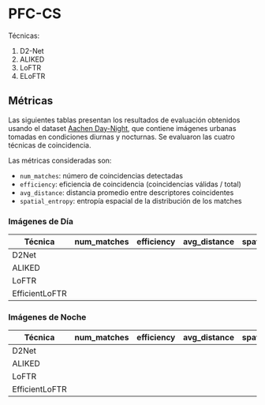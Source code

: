 # PFC-CS
Técnicas:
1. D2-Net
2. ALIKED
3. LoFTR
4. ELoFTR
   
## Métricas

Las siguientes tablas presentan los resultados de evaluación obtenidos usando el dataset [Aachen Day-Night](https://www.visuallocalization.net/datasets/), que contiene imágenes urbanas tomadas en condiciones diurnas y nocturnas. Se evaluaron las cuatro técnicas de coincidencia.

Las métricas consideradas son:

- `num_matches`: número de coincidencias detectadas
- `efficiency`: eficiencia de coincidencia (coincidencias válidas / total)
- `avg_distance`: distancia promedio entre descriptores coincidentes
- `spatial_entropy`: entropía espacial de la distribución de los matches

### Imágenes de Día

| Técnica         | num_matches | efficiency | avg_distance  | spatial_entropy  |
|-----------------|-------------|------------|---------------|------------------|
| D2Net           |             |            |               |                  |
| ALIKED          |             |            |               |                  |
| LoFTR           |             |            |               |                  |
| EfficientLoFTR  |             |            |               |                  |

### Imágenes de Noche

| Técnica         | num_matches | efficiency | avg_distance  | spatial_entropy  |
|-----------------|-------------|------------|---------------|------------------|
| D2Net           |             |            |               |                  |
| ALIKED          |             |            |               |                  |
| LoFTR           |             |            |               |                  |
| EfficientLoFTR  |             |            |               |                  |

